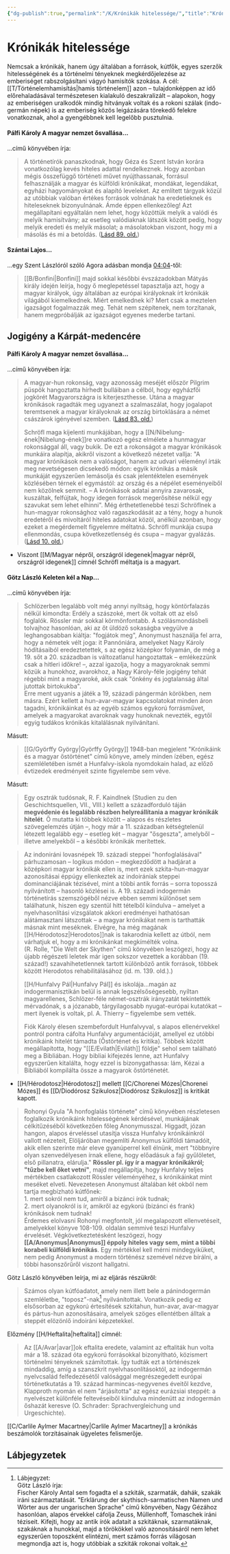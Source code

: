 ```yaml
---
{"dg-publish":true,"permalink":"/K/Krónikák hitelessége/","title":"Krónikák hitelessége","created":"2024-12-16T18:43","updated":"2025-07-12T00:31"}
---
```



# Krónikák hitelessége

Nemcsak a krónikák, hanem úgy általában a források, kútfők, egyes szerzők hitelességének és a történelmi tényeknek megkérdőjelezése az emberiséget rabszolgásítani vágyó hamisítók szokása. A cél: [[T/Történelemhamisítás\|hamis történelem]] azon – tulajdonképpen az idő előrehaladásával természetesen kialakuló deszakralizált – alapokon, hogy az emberiségen uralkodók mindig hitványak voltak és a rokoni szálak (indo-germán népek) is az emberiség közös leigázására törekedő felekre vonatkoznak, ahol a gyengébbnek kell legelőbb pusztulnia.  

#### Pálfi Károly A magyar nemzet ősvallása...

...című könyvében írja:
> A történetírók panaszkodnak, hogy Géza és Szent István korára vonatkozólag kevés hiteles adattal rendelkeznek. Hogy azonban mégis összefüggő történeti művet nyújthassanak, forrásul felhasználják a magyar és külföldi krónikákat, mondákat, legendákat, egyházi hagyományokat és alapító leveleket. Az említett tárgyak közül az utóbbiak valóban értékes források volnának ha eredetieknek és hiteleseknek bizonyulnának. Ámde éppen ellenkezőleg! Azt megállapítani egyáltalán nem lehet, hogy közöttük melyik a valódi és melyik hamisítvány; az esetleg valódiaknak látszók között pedig, hogy melyik eredeti és melyik másolat; a másolatokban viszont, hogy mi a másolás és mi a betoldás. ([Lásd 89. old.](zotero://open-pdf/library/items/QVETUTRJ?page=89&annotation=V5TRCLQR))  

#### Szántai Lajos...

...egy Szent Lászlóról szóló Agora adásban mondja [04:04](https://www.youtube.com/watch?v=qTfyJhIPjEc&t=244)-től:  
> [[B/Bonfini\|Bonfini]] majd sokkal későbbi évszázadokban Mátyás király idején leírja, hogy ő meglepetéssel tapasztalja azt, hogy a magyar királyok, úgy általában az európai királyoknak írt krónikák világából kiemelkednek. Miért emelkednek ki? Mert csak a meztelen igazságot fogalmazzák meg. Tehát nem szépítenek, nem torzítanak, hanem megpróbálják az igazságot egyenes mederbe tartani.  

## Jogigény a Kárpát-medencére

#### Pálfi Károly A magyar nemzet ősvallása...

...című könyvében írja:
> A magyar-hun rokonság, vagy azonosság meséjét először Pilgrim püspök hangoztatta hírhedt bulláiban a célból, hogy egyházfői jogkörét Magyarországra is kiterjeszthesse. Utána a magyar krónikások ragadták meg ugyanezt a szalmaszálat, hogy jogalapot teremtsenek a magyar királyoknak az ország birtoklására a német császárok igényével szemben. ([Lásd 83. old.](zotero://open-pdf/library/items/QVETUTRJ?page=83&annotation=DCFSQCPQ))
>
> Schröfl maga kijelenti munkájában, hogy a [[N/Nibelung-ének\|Nibelung-ének]]re vonatkozó egész elmélete a hunmagyar rokonsággal áll, vagy bukik. De ezt a rokonságot a magyar krónikások munkáira alapítja, akikről viszont a következő nézetet vallja: "A magyar krónikások nem a valóságot, hanem az udvari véleményl írták meg nevetségesen dicsekedő módon: egyik krónikás a másik munkáját egyszerűen lemásolja és csak jelentéktelen események közlésében térnek el egymástól: az ország és a népélet eseményeiből nem közölnek semmit. – A krónikások adatai annyira zavarosak, kuszáltak, felfújtak, hogy idegen források megerősítése nélkül egy szavukat sem lehet elhinni". Még érthetetlenebbé teszi Schröflnek a hun-magyar rokonsághoz való ragaszkodását az a tény, hogy a hunok eredetéről és mivoltáról hiteles adatokat közöl, anélkül azonban, hogy ezeket a megérdemelt figyelemre méltatná. Schröfl munkája csupa ellenmondás, csupa következetlenség és csupa – magyar gyalázás. ([Lásd 10. old.](zotero://open-pdf/library/items/QVETUTRJ?page=10&annotation=MN87ML7F))  
- Viszont [[M/Magyar népről, országról idegenek\|magyar népről, országról idegenek]] címnél Schröfl méltatja is a magyart.

#### Götz László Keleten kél a Nap...

...című könyvében írja:
> Schlözerben legalább volt még annyi nyíltság, hogy köntörfalazás nélkül kimondta: Erdély a szászoké, mert ők voltak ott az első foglalók. Rössler már sokkal körmönfontabb. A szólásmondásbeli tolvajhoz hasonlóan, aki az őt üldöző sokaságba vegyülve a leghangosabban kiáltja: "fogjátok meg", Anonymust használja fel arra, hogy a németek vélt joga: it Pannóniára, amelyeket Nagy Károly hódításaiból eredeztetettek, s az egész középkor folyamán, de még a 19. sőt a 20. században is változatlanul hangoztattak – emlékezzünk csak a hitleri időkre! –, azzal igazolja, hogy a magyaroknak semmi közük a hunokhoz, avarokhoz, a Nagy Károly-féle jogigény tehát régebbi mint a magyaroké, akik csak "önkény és jogtalanság által jutottak birtokukba".  
> Erre ment ugyanis a játék a 19, századi pángermán körökben, nem másra. Ezért kellett a hun-avar-magyar kapcsolatokat minden áron tagadni, krónikáinkat és az egyéb számos egykorú forrásművet, amelyek a magyarokat avaroknak vagy hunoknak nevezték, egytől egyig tudákos krónikás kitalálásnak nyilvánítani.  

Másutt:  
> [[G/Györffy György\|Györffy György]] 1948-ban megjelent "Krónikáink és a magyar őstörténet" című könyve, amely minden ízében, egész szemléletében ismét a Hunfalvy-iskola nyomdokain halad, az előző évtizedek eredményeit szinte figyelembe sem véve.  

Másutt:  
> Egy osztrák tudósnak, R. F. Kaindlnek (Studien zu den Geschichtsquellen, VII., VIII.) kellett a századforduló táján **megvédenie és legalább részben helyreállítania a magyar krónikák hitelét**. Ő mutatta ki többek között – alapos és részletes szövegelemzés útján –, hogy már a 11. században kétségtelenül létezett legalább egy – esetleg két – magyar "ősgeszta", amelyből – illetve amelyekből – a későbbi krónikák merítettek.  

> Az indoniráni lovasnépek 19. századi steppei "honfoglalásával" párhuzamosan – logikus módon – megkezdődött a hadjárat a középkori magyar krónikák ellen is, mert ezek szkita-hun-magyar azonosításai éppúgy ellenkeztek az indoirániak steppei dominanciájának tézisével, mint a többi antik forrás – sorra toposszá nyilvánított – hasonló közlései is. A 19. századi indogermán történetírás szemszögéből nézve ebben semmi különöset sem találhatunk, hiszen egy szentül hitt tételből kiindulva – amelyet a nyelvhasonlítási vizsgálatok akkori eredményei hathatósan alátámasztani látszottak – a magyar krónikákat nem is tarthatták másnak mint meséknek. Elvégre, ha még magának [[H/Hérodotosz\|Herodotos]]nak is takarodnia kellett az útból, nem várhatjuk el, hogy a mi krónikánkat megkímélték volna.  
> (R. Rolle, "Die Welt der Skythen" című könyvében leszögezi, hogy az újabb régészeti leletek már igen sokszor vezettek a korábban (19. század!) szavahihetetlennek tartott különböző antik források, többek között Herodotos rehabilitálásához (id. m. 139. old.).)  
>
> [[H/Hunfalvy Pál\|Hunfalvy Pál]] és iskolája...magán az indogermanisztikán belül is annak legszélsőségesebb, nyíltan magyarellenes, Schlözer-féle német-osztrák irányzatát tekintették mérvadónak, s a józanabb, tárgyilagosabb nyugat-európai kutatókat – mert ilyenek is voltak, pl. A. Thierry – figyelembe sem vették.  
>
> Fiók Károly élesen szembefordult Hunfalvyval, s alapos ellenérvekkel pontról pontra cáfolta Hunfalvy argumentációját, amellyel ez utóbbi krónikáink hitelét támadta (Őstörténet és kritika). Többek között megállapította, hogy "[[E/Evilath\|Eviláth]] földje" sehol sem található meg a Bibliában. Hogy bibliai kifejezés lenne, azt Hunfalvy egyszerűen kitalálta, hogy ezzel is bizonygathassa: lám, Kézai a Bibliából kompilálta össze a magyarok őstörténetét.  
- [[H/Hérodotosz\|Hérodotosz]] mellett [[C/Chorenei Mózes\|Chorenei Mózes]] és [[D/Diodórosz Szikulosz\|Diodórosz Szikulosz]] is kritikát kapott.

> Rohonyi Gyula "A honfoglalás története" című könyvében részletesen foglalkozik krónikáink hitelességének kérdésével, munkájának célkitűzéséből következően főleg Anonymusszal. Higgadt, józan hangon, alapos érveléssel utasítja vissza Hunfalvy krónikáinkról vallott nézeteit, Elöljáróban megemlíti Anonymus külföldi támadóit, akik ellen szerinte már eleve gyanúperrel kell élnünk, mert "többnyire olyan szenvedélyesen írnak ellene, hogy előadásuk a faji gyűlöletet, első pillanatra, elárulja." **Rössler pl. így ír a magyar krónikákról; "tűzbe kell őket vetni"**, majd megállapítja, hogy Hunfalvy teljes mértékben csatlakozott Rössler véleményéhez, s krónikáinkat mint meséket elveti. Nevezetesen Anonymust általában két okból nem tartja megbízható kútfőnek:  
> 1\. mert sokról nem tud, amiről a bizánci írók tudnak;  
> 2\. mert olyanokról is ír, amikről az egykorú (bizánci és frank) krónikások nem tudnak!  
> Érdemes elolvasni Rohonyi megfontolt, jól megalapozott ellenvetéseit, amelyekkel könyve 108-109. oldalán semmivé teszi Hunfalvy érvelését. Végkövetkeztetésként leszögezi, hogy **[[A/Anonymus\|Anonymus]] éppoly hiteles vagy sem, mint a többi korabeli külföldi krónikás**. Egy mértékkel kell mérni mindegyiküket, nem pedig Anonymust a modern történész szemével nézve bírálni, a többi hasonszőrűről viszont hallgatni.  

Götz László könyvében leírja, mi az eljárás részükről:  
> Számos olyan kútfóadatot, amely nem illett bele a pánindogermán szemléletbe, "toposz"-nak[^1] nyilvánítottak. Vonatkozik pedig ez elsősorban az egykorú értesítések szkitahun, hun-avar, avar-magyar és pártus-hun azonosításaira, amelyek szöges ellentétben álltak a steppét elözönlő indoiráni képzetekkel.  

Előzmény [[H/Heftalita\|heftalita]] címnél:  
> Az [[A/Avar\|avar]]ok eftalita eredete, valamint az eftaliták hun volta már a 18. század óta egykorú forrásokkal bizonyítható, közismert történelmi tényeknek számítottak. Így tudták ezt a történészek mindaddig, amíg a szanszkrit nyelvhasonlításoktól, az indogermán nyelvcsalád felfedezésétől valósággal megrészegedett európai történetkutatás a 19. század harmincas-negyvenes éveitől kezdve, Klapproth nyomán el nem "árjásította" az egész eurázsiai steppét: a nyelvészet különféle feltevéseiből kiindulva mindenütt az indogermán őshazát keresve (O. Schrader: Sprachvergleichung und Urgeschichte).  

[[C/Carlile Aylmer Macartney\|Carlile Aylmer Macartney]] a krónikás beszámolók torzításainak ügyeletes felismerője.  

## Lábjegyzetek

[^1]: Lábjegyzet:  
Götz László írja:  
Fischer Károly Antal sem fogadta el a szkiták, szarmaták, dahák, szakák iráni származtatását. "Erklärung der skythisch-sarmatischen Namen und Wörter aus der ungarischen Sprache" című könyvében, Nagy Gézához hasonlóan, alapos érvekkel cáfolja Zeuss, Müllenhoff, Tomaschek iráni téziseit. Kifejti, hogy az antik írók adatait a szkitáknak, szarmatáknak, szakáknak a hunokkal, majd a törökökkel való azonosításáról nem lehet egyszerűen toposzként elintézni, mert számos forrás világosan megmondja azt is, hogy utóbbiak a szkiták rokonai voltak.  